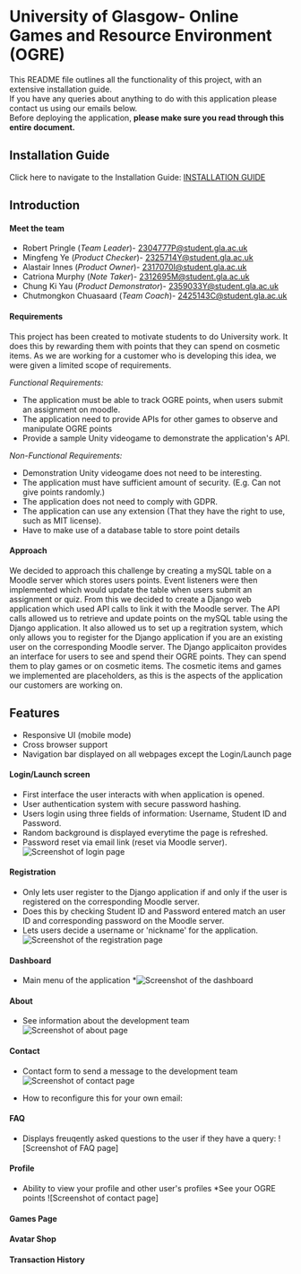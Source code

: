 # University of Glasgow- Online Games and Resource Environment (OGRE)

This README file outlines all the functionality of this project, with an extensive installation guide. <br>
If you have any queries about anything to do with this application please contact us using our emails below.<br>
Before deploying the application, **please make sure you read through this entire document.** 

## Installation Guide

Click here to navigate to the Installation Guide: [INSTALLATION GUIDE](INSTALLATIONGUIDE.md)

## Introduction


#### Meet the team

*  Robert Pringle (*Team Leader*)- 2304777P@student.gla.ac.uk
*  Mingfeng Ye (*Product Checker*)- 2325714Y@student.gla.ac.uk
*  Alastair Innes (*Product Owner*)- 2317070I@student.gla.ac.uk
*  Catriona Murphy (*Note Taker*)- 2312695M@student.gla.ac.uk
*  Chung Ki Yau (*Product Demonstrator*)- 2359033Y@student.gla.ac.uk
*  Chutmongkon Chuasaard (*Team Coach*)- 2425143C@student.gla.ac.uk


#### Requirements

This project has been created to motivate students to do University work. It does this by rewarding them with points that they can spend on cosmetic items. As we are working for a customer who is developing this idea, we were given a limited scope of requirements.


*Functional Requirements:*
*  The application must be able to track OGRE points, when users submit an assignment on moodle.
*  The application need to provide APIs for other games to observe and manipulate OGRE points
*  Provide a sample Unity videogame to demonstrate the application's API. 

*Non-Functional Requirements:*
*  Demonstration Unity videogame does not need to be interesting.
*  The application must have sufficient amount of security. (E.g. Can not give points randomly.)
*  The application does not need to comply with GDPR.
*  The application can use any extension (That they have the right to use, such as MIT license).
*  Have to make use of a database table to store point details

#### Approach

We decided to approach this challenge by creating a mySQL table on a Moodle server which stores users points. Event listeners were then implemented which would update the table when users submit an assignment or quiz. From this we decided to create a Django web application which used API calls to link it with the Moodle server. The API calls allowed us to retrieve and update points on the mySQL table using the Django application. It also allowed us to set up a regitration system, which only allows you to register for the Django application if you are an existing user on the corresponding Moodle server. The Django applicaiton provides an interface for users to see and spend their OGRE points. They can spend them to play games or on cosmetic items. The cosmetic items and games we implemented are placeholders, as this is the aspects of the application our customers are working on.

## Features



* Responsive UI (mobile mode)
* Cross browser support
* Navigation bar displayed on all webpages except the Login/Launch page



#### Login/Launch screen

* First interface the user interacts with when application is opened.
* User authentication system with secure password hashing.
* Users login using three fields of information: Username, Student ID and Password.
* Random background is displayed everytime the page is refreshed.
* Password reset via email link (reset via Moodle server).
![Screenshot of login page](https://i.imgur.com/THzP6tu.png)

#### Registration
* Only lets user register to the Django application if and only if the user is registered on the corresponding Moodle server.
* Does this by checking Student ID and Password entered  match an user ID and corresponding password on the Moodle server.
* Lets users decide a username or 'nickname' for the application.
![Screenshot of the registration page](https://i.imgur.com/H8czMjd.png)


#### Dashboard
* Main menu of the application
*![Screenshot of the dashboard](https://i.imgur.com/qXh9Jb5.png)

#### About
* See information about the development team
![Screenshot of about page](https://i.imgur.com/kTNNaQc.png)

#### Contact
* Contact form to send a message to the development team
![Screenshot of contact page](https://i.imgur.com/Jb8f427.png)

* How to reconfigure this for your own email:

#### FAQ
* Displays freuqently asked questions to the user if they have a query:
![Screenshot of FAQ page]

#### Profile
* Ability to view your profile and other user's profiles
*See your OGRE points
![Screenshot of contact page]

#### Games Page


#### Avatar Shop

#### Transaction History

